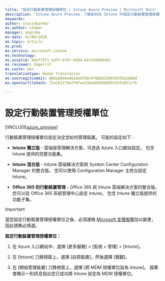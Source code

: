 ```yaml
---
title: "設定行動裝置管理授權單位 | Intune Azure Preview | Microsoft Docs"
description: "Intune Azure Preview︰了解如何在 Intune 中設定行動裝置管理授權單位。 "
keywords: 
author: staciebarker
ms.author: stabar
manager: angrobe
ms.date: 01/06/2016
ms.topic: article
ms.prod: 
ms.service: microsoft-intune
ms.technology: 
ms.assetid: 8deff871-5dff-4767-9484-647428998d82
ms.reviewer: dagerrit
ms.suite: ems
translationtype: Human Translation
ms.sourcegitcommit: 08dad848a48adad7d9c6f0b5b3286f6550a266bd
ms.openlocfilehash: 72a162175e278faa236add5698d65233fa851c7b

---
```


# <a name="set-the-mobile-device-management-authority"></a>設定行動裝置管理授權單位 

[!INCLUDE[azure_preview](../includes/azure_preview.md)]

行動裝置管理授權單位設定決定您如何管理裝置。 可能的設定如下︰

- **Intune 獨立版** - 雲端版管理解決方案，可透過 Azure 入口網站設定。 包含 Intune 提供的完整功能集。

- **Intune 混合版** - Intune 雲端解決方案與 System Center Configuration Manager 的整合版。 您可以使用 Configuration Manager 主控台設定 Intune。

- **Office 365 的行動裝置管理** - Office 365 與 Intune 雲端解決方案的整合版。 您可以從 Office 365 系統管理中心設定 Intune。 包含 Intune 獨立版提供的功能子集。

>[!IMPORTANT]
>當您設定行動裝置管理授權單位之後，必須連絡 [Microsoft 支援服務](https://docs.microsoft.com/intune/troubleshoot/how-to-get-support-for-microsoft-intune)加以變更，因此請務必慎選。

**設定行動裝置管理授權單位：**

1. 在 Azure 入口網站中，選擇 [更多服務] > [監視 + 管理] > [Intune]。

2. 在 [Intune] 刀鋒視窗上，選擇 [註冊裝置]，然後選擇 [概觀]。

3. 在 [開始管理裝置] 刀鋒視窗上，選擇 [將 MDM 授權單位設為 Intune]。 接著會顯示一則訊息指出您已成功將 Intune 設定為 MDM 授權單位。



<!--HONumber=Feb17_HO3-->


